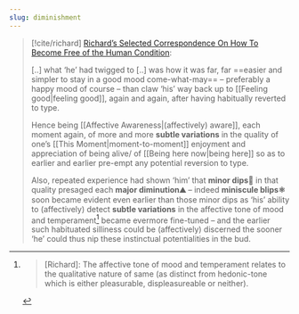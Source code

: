 ```yaml
---
slug: diminishment
---
```



> [!cite/richard] [Richard’s Selected Correspondence On How To Become Free of the Human Condition](http://actualfreedom.com.au/richard/selectedcorrespondence/sc-method.htm#WzTtDiV):
> 
> [..] what ‘he’ had twigged to [..] was how it was far, far ==easier and simpler to stay in a good mood come-what-may== – preferably a happy mood of course – than claw ‘his’ way back up to [[Feeling good|feeling good]], again and again, after having habitually reverted to type.
> 
> Hence being [[Affective Awareness|(affectively) aware]], each moment again, of more and more **subtle variations** in the quality of one’s [[This Moment|moment-to-moment]] enjoyment and appreciation of being alive/ of [[Being here now|being here]] so as to earlier and earlier pre-empt any potential reversion to type.
> 
> Also, repeated experience had shown ‘him’ that **minor dips🥌️** in that quality presaged each **major diminution⛰️** – indeed **miniscule blips⚛️**️ soon became evident even earlier than those minor dips as ‘his’ ability to (affectively) detect **subtle variations** in the affective tone of mood and temperament[^1] became evermore fine-tuned – and the earlier such habituated silliness could be (affectively) discerned the sooner ‘he’ could thus nip these instinctual potentialities in the bud.


[^1]:
      > [Richard]: The affective tone of mood and temperament relates to the qualitative nature of same (as distinct from hedonic-tone which is either pleasurable, displeasureable or neither).
